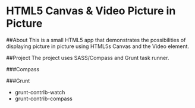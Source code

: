 HTML5 Canvas & Video Picture in Picture
=======================================

##About
This is a small HTML5 app that demonstrates the possibilities of displaying picture in picture using HTML5s Canvas and the Video element.

##Project
The project uses SASS/Compass and Grunt task runner.

###Compass

###Grunt
+ grunt-contrib-watch
+ grunt-contrib-compass
